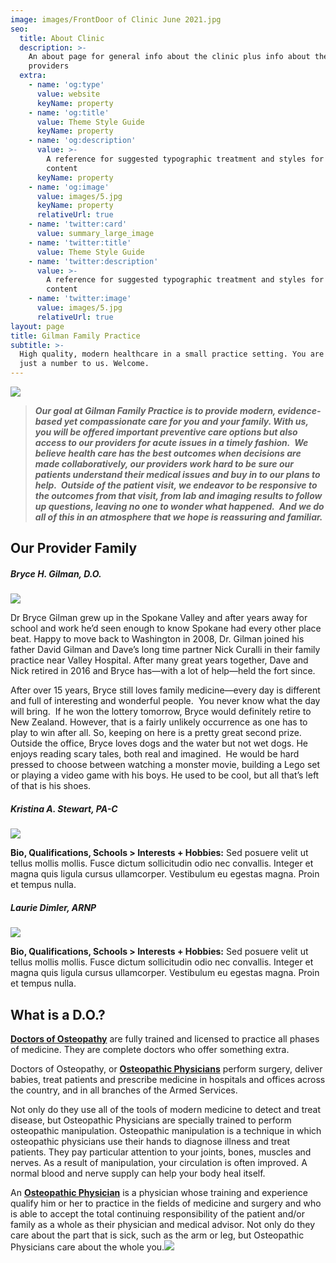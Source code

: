 ```yaml
---
image: images/FrontDoor of Clinic June 2021.jpg
seo:
  title: About Clinic
  description: >-
    An about page for general info about the clinic plus info about the medical
    providers
  extra:
    - name: 'og:type'
      value: website
      keyName: property
    - name: 'og:title'
      value: Theme Style Guide
      keyName: property
    - name: 'og:description'
      value: >-
        A reference for suggested typographic treatment and styles for your
        content
      keyName: property
    - name: 'og:image'
      value: images/5.jpg
      keyName: property
      relativeUrl: true
    - name: 'twitter:card'
      value: summary_large_image
    - name: 'twitter:title'
      value: Theme Style Guide
    - name: 'twitter:description'
      value: >-
        A reference for suggested typographic treatment and styles for your
        content
    - name: 'twitter:image'
      value: images/5.jpg
      relativeUrl: true
layout: page
title: Gilman Family Practice
subtitle: >-
  High quality, modern healthcare in a small practice setting. You are more than
  just a number to us. Welcome.
---
```

![](https://www.dropbox.com/s/4s62bienttoy9t7/Clinic_FrontView_byWG.jpg?dl=1)

> ***Our goal at Gilman Family Practice is to provide modern, evidence-based yet compassionate care for you and your family. With us, you will be offered important preventive care options but also access to our providers for acute issues in a timely fashion.  We believe health care has the best outcomes when decisions are made collaboratively, our providers work hard to be sure our patients understand their medical issues and buy in to our plans to help.  Outside of the patient visit, we endeavor to be responsive to the outcomes from that visit, from lab and imaging results to follow up questions, leaving no one to wonder what happened.  And we do all of this in an atmosphere that we hope is reassuring and familiar.***

## **Our Provider Family**

##### **Bryce H. Gilman, D.O.**

![](https://www.dropbox.com/s/kw7e9jfai86hyo5/DrGilman_Portrait_forGFP-ProviderInfo%2BBio_ess\_200x200.png?raw=1)

Dr Bryce Gilman grew up in the Spokane Valley and after years away for school and work he’d seen enough to know Spokane had every other place beat. Happy to move back to Washington in 2008, Dr. Gilman joined his father David Gilman and Dave’s long time partner Nick Curalli in their family practice near Valley Hospital. After many great years together, Dave and Nick retired in 2016 and Bryce has—with a lot of help—held the fort since. 

After over 15 years, Bryce still loves family medicine—every day is different and full of interesting and wonderful people.  You never know what the day will bring.  If he won the lottery tomorrow, Bryce would definitely retire to New Zealand. However, that is a fairly unlikely occurrence as one has to play to win after all. So, keeping on here is a pretty great second prize. Outside the office, Bryce loves dogs and the water but not wet dogs. He enjoys reading scary tales, both real and imagined.  He would be hard pressed to choose between watching a monster movie, building a Lego set or playing a video game with his boys. He used to be cool, but all that’s left of that is his shoes. 

##### **Kristina A. Stewart, PA-C**

![](https://via.placeholder.com/200/09f/fff.png)

**Bio, Qualifications, Schools > Interests + Hobbies:** Sed posuere velit ut tellus mollis mollis. Fusce dictum sollicitudin odio nec convallis. Integer et magna quis ligula cursus ullamcorper. Vestibulum eu egestas magna. Proin et tempus nulla.

##### **Laurie Dimler, ARNP**

![](https://via.placeholder.com/200/09f/fff.png)

**Bio, Qualifications, Schools > Interests + Hobbies:** Sed posuere velit ut tellus mollis mollis. Fusce dictum sollicitudin odio nec convallis. Integer et magna quis ligula cursus ullamcorper. Vestibulum eu egestas magna. Proin et tempus nulla.

## **What is a D.O.?**

[**Doctors of Osteopathy**](https://osteopathic.org/what-is-osteopathic-medicine/what-is-a-do/) are fully trained and licensed to practice all  phases of medicine. They are complete doctors who offer something extra.

Doctors of Osteopathy, or [**Osteopathic Physicians**](https://osteopathic.org/what-is-osteopathic-medicine/) perform surgery, deliver babies, treat patients and prescribe medicine in hospitals and offices across the country, and in all branches of the Armed Services.

Not only do they use all of the tools of modern medicine to detect and treat disease, but Osteopathic Physicians are specially trained to perform osteopathic manipulation. Osteopathic manipulation is a technique in which osteopathic physicians use their hands to diagnose illness and treat patients. They pay particular attention to your joints, bones, muscles and nerves. As a result of manipulation, your circulation is often improved. A normal blood and nerve supply can help your body heal itself.

An [**Osteopathic Physician**](https://osteopathic.org/what-is-osteopathic-medicine/) is a physician whose training and experience qualify him or her to practice in the fields of medicine and surgery and who is able to accept the total continuing responsibility of the patient and/or family as a whole as their physician and medical advisor. Not only do they care about the part that is sick, such as the arm or leg, but Osteopathic Physicians care about the whole you.![](https://www.dropbox.com/s/kw7e9jfai86hyo5/DrGilman_Portrait_forGFP-ProviderInfo%2BBio_ess\_200x200.png?raw=1)
